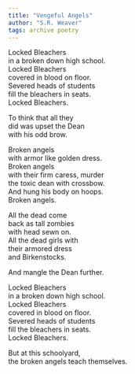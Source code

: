 ```yaml
---
title: "Vengeful Angels"
author: "S.R. Weaver"
tags: archive poetry
---
```

Locked Bleachers<br />
in a broken down high school.<br />
Locked Bleachers<br />
covered in blood on floor.<br />
Severed heads of students<br />
fill the bleachers in seats.<br />
Locked Bleachers.

To think that all they<br />
did was upset the Dean<br />
with his odd brow.

Broken angels<br />
with armor like golden dress.<br />
Broken angels<br />
with their firm caress, murder<br />
the toxic dean with crossbow.<br />
And hung his body on hoops.<br />
Broken angels.

All the dead come<br />
back as tall zombies<br />
with head sewn on.<br />
All the dead girls with<br />
their armored dress<br />
and Birkenstocks.

And mangle the Dean further.<br />

Locked Bleachers<br />
in a broken down high school.<br />
Locked Bleachers<br />
covered in blood on floor.<br />
Severed heads of students<br />
fill the bleachers in seats.<br />
Locked Bleachers.

But at this schoolyard,<br />
the broken angels teach themselves.
